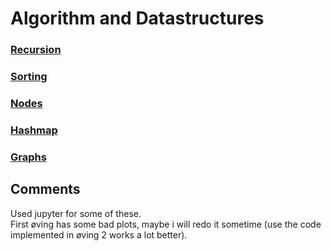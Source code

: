 # Algorithm and Datastructures


### [Recursion](https://jesper-hustad.github.io/AlgDat/recursion/site.html)

### [Sorting](https://jesper-hustad.github.io/AlgDat/sorting/Sorting.html)

### [Nodes](https://jesper-hustad.github.io/AlgDat/nodes/tree.html)

### [Hashmap](https://jesper-hustad.github.io/AlgDat/hashmap/Hashtable.html)

### [Graphs](https://jesper-hustad.github.io/AlgDat/graphs/graphs.html)


## Comments  
Used jupyter for some of these.  
First øving has some bad plots, maybe i will redo it sometime (use the code implemented in øving 2 works a lot better).  
